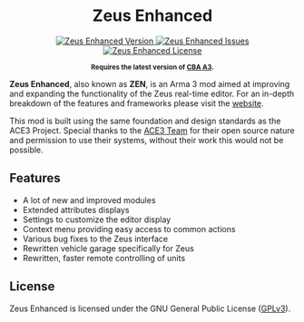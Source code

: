 <center><h1>Zeus Enhanced</h1></center>

<p align="center">
    <a href="https://github.com/mharis001/ZEN/releases">
        <img src="https://img.shields.io/badge/Version-1.0.0-blue.svg" alt="Zeus Enhanced Version">
    </a>
    <a href="https://github.com/mharis001/ZEN/issues">
        <img src="https://img.shields.io/github/issues-raw/mharis001/ZEN.svg?label=Issues" alt="Zeus Enhanced Issues">
    </a>
    <a href="https://github.com/mharis001/ZEN/blob/master/LICENSE">
        <img src="https://img.shields.io/badge/License-GPLv3-red.svg" alt="Zeus Enhanced License">
    </a>
</p>

<p align="center">
    <sup><strong>Requires the latest version of <a href="https://github.com/CBATeam/CBA_A3/releases">CBA A3</a>.</strong></sup>
</p>

**Zeus Enhanced**, also known as **ZEN**, is an Arma 3 mod aimed at improving and expanding the functionality of the Zeus real-time editor.
For an in-depth breakdown of the features and frameworks please visit the [website](https://mharis001.github.io/ZEN/#/).

This mod is built using the same foundation and design standards as the ACE3 Project.
Special thanks to the [ACE3 Team](http://ace3mod.com/team.html) for their open source nature and permission to use their systems, without their work this would not be possible.

## Features

- A lot of new and improved modules
- Extended attributes displays
- Settings to customize the editor display
- Context menu providing easy access to common actions
- Various bug fixes to the Zeus interface
- Rewritten vehicle garage specifically for Zeus
- Rewritten, faster remote controlling of units

## License

Zeus Enhanced is licensed under the GNU General Public License ([GPLv3](https://github.com/mharis001/ZEN/blob/master/LICENSE)).
